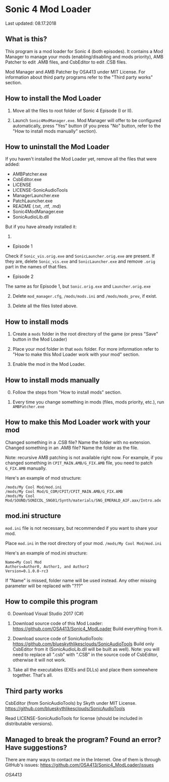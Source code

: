 # Sonic 4 Mod Loader

Last updated: 08.17.2018

## What is this?

This program is a mod loader for Sonic 4 (both episodes).
It contains a Mod Manager to manage your mods (enabling/disabling and mods priority), AMB Patcher to edit .AMB files, and CsbEditor to edit .CSB files.

Mod Manager and AMB Patcher by OSA413 under MIT License.
For information about third party programs refer to the "Third party works" section.


## How to install the Mod Loader

1. Move all the files to root folder of Sonic 4 Episode (I or II).

2. Launch `Sonic4ModManager.exe`. Mod Manager will offer to be configured automatically, press "Yes" button (if you press "No" button, refer to the "How to install mods manually" section).


## How to uninstall the Mod Loader

If you haven't installed the Mod Loader yet, remove all the files that were added:

* AMBPatcher.exe
* CsbEditor.exe
* LICENSE
* LICENSE-SonicAudioTools
* ManagerLauncher.exe
* PatchLauncher.exe
* README (.txt, .rtf, .md)
* Sonic4ModManager.exe
* SonicAudioLib.dll

But if you have already installed it:

1.
* Episode 1

Check if `Sonic_vis.orig.exe` and `SonicLauncher.orig.exe` are present. If they are, delete `Sonic_vis.exe` and `SonicLauncher.exe` and remove `.orig` part in the names of that files.

* Episode 2

The same as for Episode 1, but `Sonic.orig.exe` and `Launcher.orig.exe`

2. Delete `mod_manager.cfg`, `/mods/mods.ini` and `/mods/mods_prev`, if exist.

3. Delete all the files listed above.


## How to install mods

1. Create a `mods` folder in the root directory of the game (or press "Save" button in the Mod Loader)

2. Place your mod folder in that `mods` folder.
For more information refer to "How to make this Mod Loader work with your mod" section.

3. Enable the mod in the Mod Loader.


## How to install mods manually

0. Follow the steps from "How to install mods" section.

1. Every time you change something in mods (files, mods priority, etc.), run `AMBPatcher.exe`


## How to make this Mod Loader work with your mod

Changed something in a .CSB file? Name the folder with no extension.
Changed something in an .AMB file? Name the folder as the file.

Note: recursive AMB patching is not available right now.
For example, if you changed something in `CPIT_MAIN.AMB/G_FIX.AMB` file, you need to patch `G_FIX.AMB` manually.

Here's an example of mod structure:
```
/mods/My Cool Mod/mod.ini
/mods/My Cool Mod/G_COM/CPIT/CPIT_MAIN.AMB/G_FIX.AMB
/mods/My Cool Mod/SOUND/SONICDL_SNG01/Synth/materials/SNG_EMERALD_AIF.aax/Intro.adx
```


## mod.ini structure

`mod.ini` file is not necessary, but recommended if you want to share your mod.

Place `mod.ini` in the root directory of your mod.
`/mods/My Cool Mod/mod.ini`

Here's an example of mod.ini structure:
```
Name=My Cool Mod
Authors=Author0, Author1, and Author2
Version=0.1.0.0-rc3
```
If "Name" is missed, folder name will be used instead.
Any other missing parameter will be replaced with "???"


## How to compile this program

0. Download Visual Studio 2017 (C#)

1. Download source code of this Mod Loader: https://github.com/OSA413/Sonic4_ModLoader
Build everything from it.

2. Download source code of SonicAudioTools: https://github.com/blueskythlikesclouds/SonicAudioTools
Build only CsbEditor from it (SonicAudioLib.dll will be built as well).
Note: you will need to replace all ".csb" with ".CSB" in the source code of CsbEditor, otherwise it will not work.

3. Take all the executables (EXEs and DLLs) and place them somewhere together.
That's all.


## Third party works

CsbEditor (from SonicAudioTools) by Skyth under MIT License.
https://github.com/blueskythlikesclouds/SonicAudioTools

Read LICENSE-SonicAudioTools for license (should be included in distributable versions).


## Managed to break the program? Found an error? Have suggestions?

There are many ways to contact me in the Internet. One of them is through GitHub's issues:
https://github.com/OSA413/Sonic4_ModLoader/issues

*OSA413*